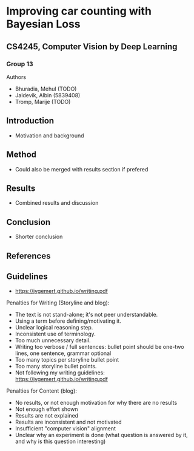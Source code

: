 # Improving car counting with Bayesian Loss
## CS4245, Computer Vision by Deep Learning
### Group 13
Authors
- Bhuradia, Mehul (TODO)
- Jaldevik, Albin (5839408)
- Tromp, Marije (TODO)

## Introduction
- Motivation and background

## Method
- Could also be merged with results section if prefered

## Results
- Combined results and discussion


## Conclusion
- Shorter conclusion



## References



## Guidelines

- https://jvgemert.github.io/writing.pdf

Penalties for Writing (Storyline and blog):

- The text is not stand-alone; it's not peer understandable.
- Using a term before defining/motivating it.
- Unclear logical reasoning step.
- Inconsistent use of terminology.
- Too much unnecessary detail.
- Writing too verbose / full sentences: bullet point should be one-two lines, one sentence, grammar optional
- Too many topics per storyline bullet point
- Too many storyline bullet points.
- Not following my writing guidelines: https://jvgemert.github.io/writing.pdf


Penalties for Content (blog):

- No results, or not enough motivation for why there are no results
- Not enough effort shown
- Results are not explained
- Results are inconsistent and not motivated
- Insufficient "computer vision" alignment
- Unclear why an experiment is done (what question is answered by it, and why is this question interesting)
